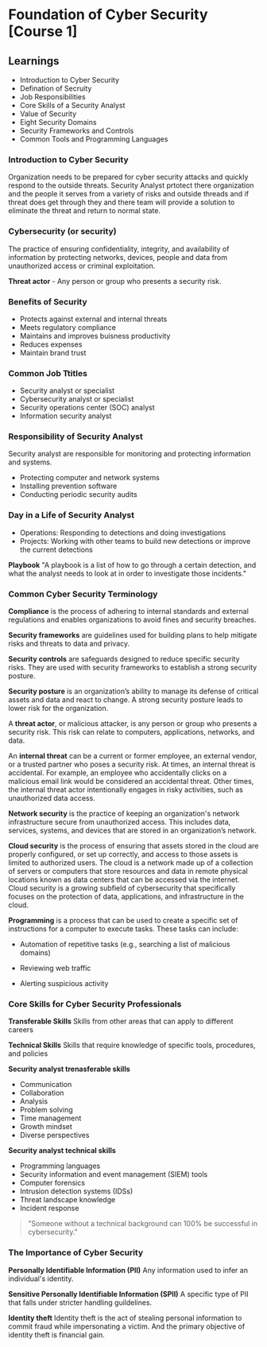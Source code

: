 
# Foundation of Cyber Security [Course 1]

## Learnings

- Introduction to Cyber Security
- Defination of Secruity
- Job Responsibilities
- Core Skills of a Security Analyst
- Value of Security
- Eight Security Domains
- Security Frameworks and Controls
- Common Tools and Programming Languages

### Introduction to Cyber Security

Organization needs to be prepared for cyber security attacks and quickly respond to the outside threats. Security Analyst prtotect there organization and the people it serves from a variety of risks and outside threads and if threat does get through they and there team will provide a solution to eliminate the threat and return to normal state. 


### Cybersecurity (or security)
The practice of ensuring confidentiality, integrity, and availability of information by protecting networks, devices, people and data from unauthorized access or criminal exploitation.


**Threat actor** - Any person or group who presents a security risk.

### Benefits of Security
- Protects against external and internal threats
- Meets regulatory compliance
- Maintains and improves buisness productivity
- Reduces expenses
- Maintain brand trust

### Common Job Ttitles

- Security analyst or specialist
- Cybersecurity analyst or specialist
- Security operations center (SOC) analyst
- Information security analyst

### Responsibility of Security Analyst

Security analyst are responsible for monitoring and protecting information and systems.

- Protecting computer and network systems
- Installing prevention software
- Conducting periodic security audits

### Day in a Life of Security Analyst

- Operations: Responding to detections and doing investigations
- Projects: Working with other teams to build new detections or improve the current detections

**Playbook**
"A playbook is a list of how to go through a certain detection, and what the analyst needs to look at in order to investigate those incidents."

### Common Cyber Security Terminology

**Compliance** is the process of adhering to internal standards and external regulations and enables organizations to avoid fines and security breaches.

**Security frameworks** are guidelines used for building plans to help mitigate risks and threats to data and privacy.

**Security controls** are safeguards designed to reduce specific security risks. They are used with security frameworks to establish a strong security posture.

**Security posture** is an organization’s ability to manage its defense of critical assets and data and react to change. A strong security posture leads to lower risk for the organization.

A **threat actor**, or malicious attacker, is any person or group who presents a security risk. This risk can relate to computers, applications, networks, and data.

An **internal threat** can be a current or former employee, an external vendor, or a trusted partner who poses a security risk. At times, an internal threat is accidental. For example, an employee who accidentally clicks on a malicious email link would be considered an accidental threat. Other times, the internal threat actor intentionally engages in risky activities, such as unauthorized data access.

**Network security** is the practice of keeping an organization's network infrastructure secure from unauthorized access. This includes data, services, systems, and devices that are stored in an organization’s network.

**Cloud security** is the process of ensuring that assets stored in the cloud are properly configured, or set up correctly, and access to those assets is limited to authorized users. The cloud is a network made up of a collection of servers or computers that store resources and data in remote physical locations known as data centers that can be accessed via the internet. Cloud security is a growing subfield of cybersecurity that specifically focuses on the protection of data, applications, and infrastructure in the cloud.

**Programming** is a process that can be used to create a specific set of instructions for a computer to execute tasks. These tasks can include:

- Automation of repetitive tasks (e.g., searching a list of malicious domains)

- Reviewing web traffic 

- Alerting suspicious activity

### Core Skills for Cyber Security Professionals

**Transferable Skills**
Skills from other areas that can apply to different careers

**Technical Skills**
Skills that require knowledge of specific tools, procedures, and policies

**Security analyst trenasferable skills**
- Communication
- Collaboration
- Analysis
- Problem solving
- Time management
- Growth mindset
- Diverse perspectives

**Security analyst technical skills**
- Programming languages
- Security information and event management (SIEM) tools
- Computer forensics
- Intrusion detection systems (IDSs)
- Threat landscape knowledge
- Incident response

> "Someone without a technical background can 100% be successful in cybersecurity."

### The Importance of Cyber Security

**Personally Identifiable Information (PII)**
Any information used to infer an individual's identity.

**Sensitive Personally Identifiable Information (SPII)**
A specific type of PII that falls under stricter handling guildelines.

**Identity theft**
Identity theft is the act of stealing personal information to commit fraud while impersonating a victim. And the primary objective of identity theft is financial gain.




